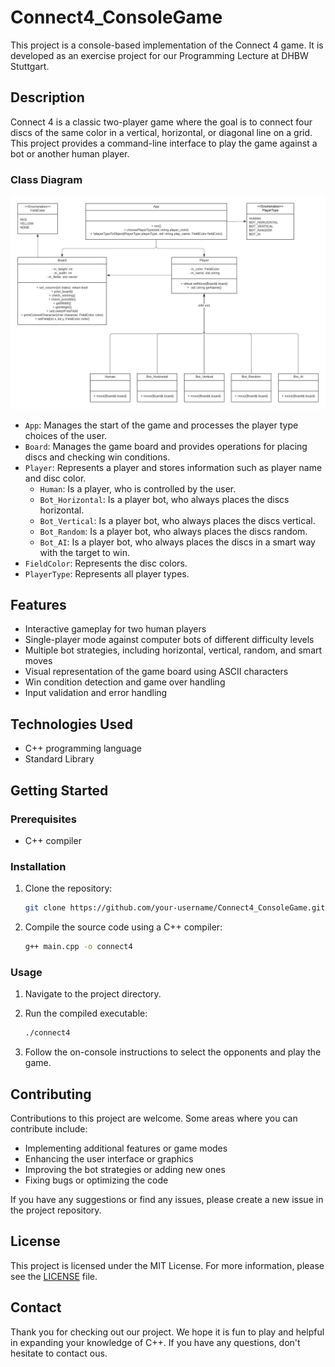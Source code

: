 
# Connect4_ConsoleGame

This project is a console-based implementation of the Connect 4 game. It is developed as an exercise project for our Programming Lecture at DHBW Stuttgart.

## Description

Connect 4 is a classic two-player game where the goal is to connect four discs of the same color in a vertical, horizontal, or diagonal line on a grid. This project provides a command-line interface to play the game against a bot or another human player.

### Class Diagram

<img src="/UML_Diagram.png" alt="Alt text" title="Optional title">

- `App`: Manages the start of the game and processes the player type choices of the user.
- `Board`: Manages the game board and provides operations for placing discs and checking win conditions.
- `Player`: Represents a player and stores information such as player name and disc color.
   - `Human`: Is a player, who is controlled by the user.
   - `Bot_Horizontal`: Is a player bot, who always places the discs horizontal.
   - `Bot_Vertical`: Is a player bot, who always places the discs vertical.
   - `Bot_Random`: Is a player bot, who always places the discs random.
   - `Bot_AI`: Is a player bot, who always places the discs in a smart way with the target to win.
- `FieldColor`: Represents the disc colors.
- `PlayerType`: Represents all player types.


## Features

- Interactive gameplay for two human players
- Single-player mode against computer bots of different difficulty levels
- Multiple bot strategies, including horizontal, vertical, random, and smart moves
- Visual representation of the game board using ASCII characters
- Win condition detection and game over handling
- Input validation and error handling

## Technologies Used

- C++ programming language
- Standard Library

## Getting Started

### Prerequisites

- C++ compiler

### Installation

1. Clone the repository:

   ```bash
   git clone https://github.com/your-username/Connect4_ConsoleGame.git

2. Compile the source code using a C++ compiler:

   ```bash
   g++ main.cpp -o connect4

### Usage

1. Navigate to the project directory.

2. Run the compiled executable:

   ```bash
   ./connect4

4. Follow the on-console instructions to select the opponents and play the game.


## Contributing

Contributions to this project are welcome. Some areas where you can contribute include:

 - Implementing additional features or game modes 
 - Enhancing the user interface or graphics 
 - Improving the bot strategies or adding new ones
 - Fixing bugs or optimizing the code 
 
 If you have any suggestions or find any issues, please create a new issue in the project repository.

## License

This project is licensed under the MIT License. For more information, please see the [LICENSE](LICENSE.md) file.


## Contact

Thank you for checking out our project. We hope it is fun to play and helpful in expanding your knowledge of C++. If you have any questions, don't hesitate to contact ous.



